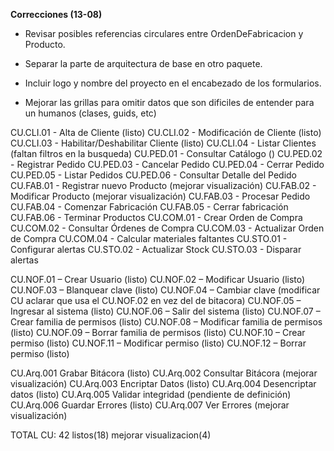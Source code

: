**Correcciones (13-08)**
- Revisar posibles referencias circulares entre OrdenDeFabricacion y Producto.
- Separar la parte de arquitectura de base en otro paquete.

- Incluir logo y nombre del proyecto en el encabezado de los formularios.
- Mejorar las grillas para omitir datos que son dificiles de entender para un humanos (clases, guids, etc)

CU.CLI.01 - Alta de Cliente (listo)
CU.CLI.02 - Modificación de Cliente (listo)
CU.CLI.03 - Habilitar/Deshabilitar Cliente (listo)
CU.CLI.04 - Listar Clientes (faltan filtros en la busqueda)
CU.PED.01 - Consultar Catálogo ()
CU.PED.02 - Registrar Pedido
CU.PED.03 - Cancelar Pedido
CU.PED.04 - Cerrar Pedido
CU.PED.05 - Listar Pedidos
CU.PED.06 - Consultar Detalle del Pedido
CU.FAB.01 - Registrar nuevo Producto (mejorar visualización)
CU.FAB.02 - Modificar Producto (mejorar visualización)
CU.FAB.03 - Procesar Pedido
CU.FAB.04 - Comenzar Fabricación
CU.FAB.05 - Cerrar fabricación
CU.FAB.06 - Terminar Productos
CU.COM.01 - Crear Orden de Compra
CU.COM.02 - Consultar Órdenes de Compra
CU.COM.03 - Actualizar Orden de Compra
CU.COM.04 - Calcular materiales faltantes
CU.STO.01 - Configurar alertas
CU.STO.02 - Actualizar Stock
CU.STO.03 - Disparar alertas

CU.NOF.01 – Crear Usuario (listo)
CU.NOF.02 – Modificar Usuario (listo)
CU.NOF.03 – Blanquear clave (listo)
CU.NOF.04 – Cambiar clave (modificar CU aclarar que usa el CU.NOF.02 en vez del de bitacora)
CU.NOF.05 – Ingresar al sistema (listo)
CU.NOF.06 – Salir del sistema (listo)
CU.NOF.07 – Crear familia de permisos (listo)
CU.NOF.08 – Modificar familia de permisos (listo)
CU.NOF.09 – Borrar familia de permisos (listo)
CU.NOF.10 – Crear permiso (listo)
CU.NOF.11 – Modificar permiso (listo)
CU.NOF.12 – Borrar permiso (listo)

CU.Arq.001 Grabar Bitácora (listo)
CU.Arq.002 Consultar Bitácora (mejorar visualización)
CU.Arq.003 Encriptar Datos (listo)
CU.Arq.004 Desencriptar datos (listo)
CU.Arq.005 Validar integridad (pendiente de definición)
CU.Arq.006 Guardar Errores (listo)
CU.Arq.007 Ver Errores (mejorar visualización)

TOTAL CU: 42 listos(18) mejorar visualizacion(4)